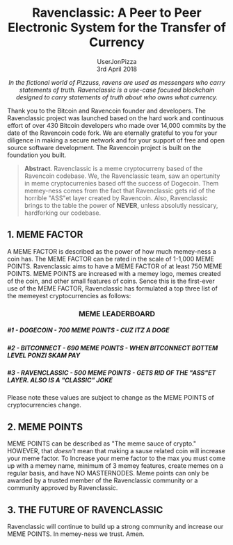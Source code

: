 <h1 align="center">
  Ravenclassic: A Peer to Peer Electronic System for the Transfer of Currency <br>
</h1>


<p align="center">
UserJonPizza<br>
3rd April 2018
</p>
<p align="center"><i>
In the fictional world of Pizzuss, ravens are used as messengers who carry statements of truth. Ravenclassic is a use-case focused blockchain designed to carry statements of truth about who owns what currency.
</i></p> 

Thank you to the Bitcoin and Ravencoin founder and developers. The Ravenclassic project was launched based on the hard work and continuous effort of over 430 Bitcoin developers who made over 14,000 commits by the date of the Ravencoin code fork. We are eternally grateful to you for your diligence in making a secure network and for your support of free and open source software development. The Ravencoin project is built on the foundation you built.

> **Abstract**. Ravenclassic is a meme cryptocurreny based of the Ravencoin codebase. We, the Ravenclassic team, saw an opertunity in meme cryptocurrenies based off the success of Dogecoin. Them memey-ness comes from the fact that Ravenclassic gets rid of the horrible "ASS"et layer created by Ravencoin. Also, Ravenclassic brings to the table the power of **NEVER**, unless absolutly nessicary, hardforking our codebase. 

## 1. MEME FACTOR
A MEME FACTOR is described as the power of how much memey-ness a coin has. The MEME FACTOR can be rated in the scale of 1-1,000 MEME POINTS. Ravenclassic aims to have a MEME FACTOR of at least 750 MEME POINTS. MEME POINTS are increased with a memey logo, memes created of the coin, and other small features of coins. Sence this is the first-ever use of the MEME FACTOR, Ravenclassic has formulated a top three list of the memeyest cryptocurrencies as follows: 

<h3 align="center">
MEME LEADERBOARD
</h3>
<h5>#1 - DOGECOIN - 700 MEME POINTS - CUZ ITZ A DOGE
</h5>
<h5>#2 - BITCONNECT - 690 MEME POINTS - WHEN BITCONNECT BOTTEM LEVEL PONZI SKAM PAY
</h5>
<h5>#3 - RAVENCLASSIC - 500 MEME POINTS - GETS RID OF THE "ASS"ET LAYER. ALSO IS A "CLASSIC" JOKE 
</h5>
Please note these values are subject to change as the MEME POINTS of cryptocurrencies change.

## 2. MEME POINTS
MEME POINTS can be described as "The meme sauce of crypto." HOWEVER, that <i> doesn't </i> mean that making a sause related coin will increase your meme factor. To Increase your meme factor to the max you must come up with a memey name, minimum of 3 memey features, create memes on a regular basis, and have NO MASTERNODES. Meme points can only be awarded by a trusted member of the Ravenclassic community or a community approved by Ravenclassic. 

## 3. THE FUTURE OF RAVENCLASSIC
Ravenclassic will continue to build up a strong community and increase our MEME POINTS. In memey-ness we trust. Amen. 
